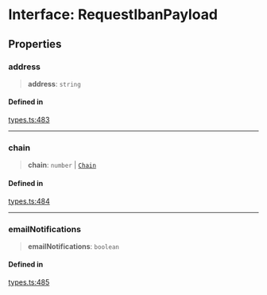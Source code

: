 # Interface: RequestIbanPayload

## Properties

### address

> **address**: `string`

#### Defined in

[types.ts:483](https://github.com/monerium/js-monorepo/blob/main/packages/sdk/src/types.ts#L483)

***

### chain

> **chain**: `number` \| [`Chain`](/docs/packages/SDK/type-aliases/Chain.md)

#### Defined in

[types.ts:484](https://github.com/monerium/js-monorepo/blob/main/packages/sdk/src/types.ts#L484)

***

### emailNotifications

> **emailNotifications**: `boolean`

#### Defined in

[types.ts:485](https://github.com/monerium/js-monorepo/blob/main/packages/sdk/src/types.ts#L485)
